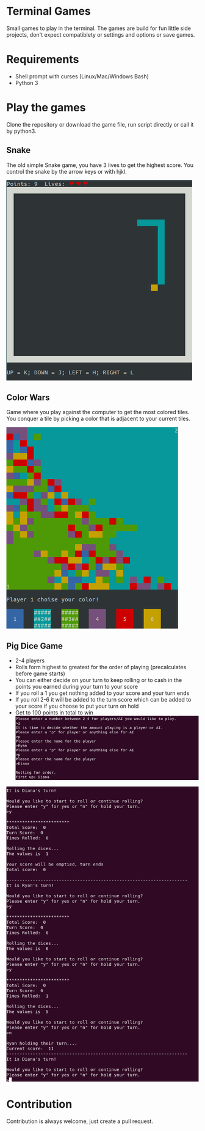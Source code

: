 Terminal Games
==============

Small games to play in the terminal. The games are build for fun little side projects,
don't expect compatiblety or settings and options or save games.

# Requirements

 - Shell prompt with curses (Linux/Mac/Windows Bash)
 - Python 3 

# Play the games

Clone the repository or download the game file, run script directly or call it by python3.

## Snake

The old simple Snake game, you have 3 lives to get the highest score. You control the snake by the arrow keys or with hjkl.

![Snake screenshot](screenshots/snake.png?raw=true "Snake")

## Color Wars

Game where you play against the computer to get the most colored tiles. You conquer a tile by picking a color that is adjacent to your current tiles.

![Color wars screenshot](screenshots/color-wars.png?raw=true "Color Wars")

## Pig Dice Game
* 2-4 players
* Rolls form highest to greatest for the order of playing (precalculates before game starts)
* You can either decide on your turn to keep rolling or to cash in the points you earned during your turn to your score
* If you roll a 1 you get nothing added to your score and your turn ends
* If you roll 2-6 it will be added to the turn score which can be added to your score if you choose to put your turn on hold
* Get to 100 points in total to win
![](/screenshots/game_startup.png)

![](/screenshots/gameplay.png)

# Contribution

Contribution is always welcome, just create a pull request.
